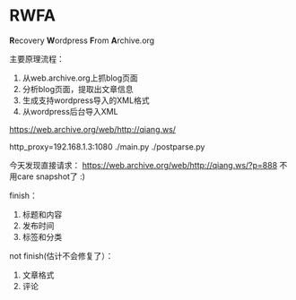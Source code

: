 # RWFA
**R**ecovery **W**ordpress **F**rom **A**rchive.org

主要原理流程：
1. 从web.archive.org上抓blog页面
2. 分析blog页面，提取出文章信息
3. 生成支持wordpress导入的XML格式
4. 从wordpress后台导入XML

https://web.archive.org/web/http://qiang.ws/


http_proxy=192.168.1.3:1080 ./main.py
./postparse.py


今天发现直接请求：
https://web.archive.org/web/http://qiang.ws/?p=888
不用care snapshot了 :)


finish：
1. 标题和内容
2. 发布时间
3. 标签和分类

not finish(估计不会修复了）：
1. 文章格式
2. 评论
